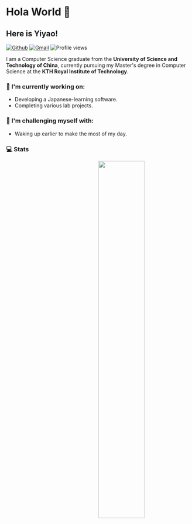 # Hola World 👋

<!--
**Fluuuegel/Fluuuegel** is a ✨ _special_ ✨ repository because its `README.md` (this file) appears on your GitHub profile.

Here are some ideas to get you started:

- 🔭 I’m currently working on ...
- 🌱 I’m currently learning ...
- 👯 I’m looking to collaborate on ...
- 🤔 I’m looking for help with ...
- 💬 Ask me about ...
- 📫 How to reach me: ...
- 😄 Pronouns: ...
- ⚡ Fun fact: ...
-->

## Here is Yiyao!

[![Github](https://img.shields.io/badge/-Github-000?style=flat&logo=Github&logoColor=white)](https://github.com/Fluuuegel)
[![Gmail](https://img.shields.io/badge/-Gmail-c14438?style=flat&logo=Gmail&logoColor=white)](mailto:woaisufan020711@gmail.com)
![Profile views](https://komarev.com/ghpvc/?username=Fluuuegel&label=Profile%20views&color=000000&style=flat)

I am a Computer Science graduate from the **University of Science and Technology of China**, currently pursuing my Master's degree in Computer Science at the **KTH Royal Institute of Technology**.

### 🔭 I'm currently working on:  
- Developing a Japanese-learning software.
- Completing various lab projects.


### :muscle: I'm challenging myself with:
- Waking up earlier to make the most of my day.

### :computer: Stats

<img width="50%" align="right" src="https://github-readme-stats.vercel.app/api?username=Fluuuegel&show_icons=true&hide_border=true" />

